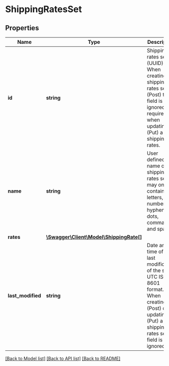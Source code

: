 # ShippingRatesSet

## Properties
Name | Type | Description | Notes
------------ | ------------- | ------------- | -------------
**id** | **string** | Shipping rates set ID (UUID) When creating a shipping rates set (Post) the field is ignored. It is required when updating (Put) a shipping rates. | [optional] 
**name** | **string** | User defined name of the shipping rates set. It may only contain: letters, numbers, hyphens, dots, commas and spaces. | [optional] 
**rates** | [**\Swagger\Client\Model\ShippingRate[]**](ShippingRate.md) |  | 
**last_modified** | **string** | Date and time of the last modification of the set in UTC ISO 8601 format. When creating (Post) or updating (Put) a shipping rates set the field is ignored. | [optional] 

[[Back to Model list]](../../README.md#documentation-for-models) [[Back to API list]](../../README.md#documentation-for-api-endpoints) [[Back to README]](../../README.md)

